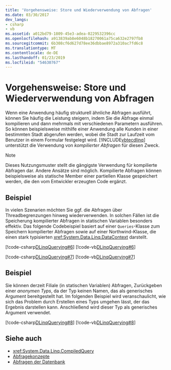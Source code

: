 ```yaml
---
title: 'Vorgehensweise: Store und Wiederverwendung von Abfragen'
ms.date: 03/30/2017
dev_langs:
- csharp
- vb
ms.assetid: a012bd79-1809-45e3-adea-0229532396cc
ms.openlocfilehash: a913839ab8e6048b18270061a75ca632e2797fb8
ms.sourcegitcommit: 6b308cf6d627d78ee36dbbae8972a310ac7fd6c8
ms.translationtype: MT
ms.contentlocale: de-DE
ms.lasthandoff: 01/23/2019
ms.locfileid: "54630767"
---
```

# <a name="how-to-store-and-reuse-queries"></a>Vorgehensweise: Store und Wiederverwendung von Abfragen
Wenn eine Anwendung häufig strukturell ähnliche Abfragen ausführt, können Sie häufig die Leistung steigern, indem Sie die Abfrage einmal kompilieren und dann mehrmals mit verschiedenen Parametern ausführen. So können beispielsweise mithilfe einer Anwendung alle Kunden in einer bestimmten Stadt abgerufen werden, wobei die Stadt zur Laufzeit vom Benutzer in einem Formular festgelegt wird. [!INCLUDE[vbtecdlinq](../../../../../../includes/vbtecdlinq-md.md)] unterstützt die Verwendung von *kompilierter Abfragen* für diesen Zweck.  
  
> [!NOTE]
>  Dieses Nutzungsmuster stellt die gängigste Verwendung für kompilierte Abfragen dar. Andere Ansätze sind möglich. Kompilierte Abfragen können beispielsweise als statische Member einer partiellen Klasse gespeichert werden, die den vom Entwickler erzeugten Code ergänzt.  
  
## <a name="example"></a>Beispiel  
 In vielen Szenarien möchten Sie ggf. die Abfragen über Threadbegrenzungen hinweg wiederverwenden. In solchen Fällen ist die Speicherung kompilierter Abfragen in statischen Variablen besonders effektiv. Das folgende Codebeispiel basiert auf einer `Queries`-Klasse zum Speichern kompilierter Abfragen sowie auf einer Northwind-Klasse, die einen stark typisierten <xref:System.Data.Linq.DataContext> darstellt.  
  
 [!code-csharp[DLinqQuerying#6](../../../../../../samples/snippets/csharp/VS_Snippets_Data/DLinqQuerying/cs/Program.cs#6)]
 [!code-vb[DLinqQuerying#6](../../../../../../samples/snippets/visualbasic/VS_Snippets_Data/DLinqQuerying/vb/Module1.vb#6)]  
  
 [!code-csharp[DLinqQuerying#7](../../../../../../samples/snippets/csharp/VS_Snippets_Data/DLinqQuerying/cs/Program.cs#7)]
 [!code-vb[DLinqQuerying#7](../../../../../../samples/snippets/visualbasic/VS_Snippets_Data/DLinqQuerying/vb/Module1.vb#7)]  
  
## <a name="example"></a>Beispiel  
 Sie können derzeit Filiale (in statischen Variablen) Abfragen, Zurückgeben einer *anonymen Typs*, da der Typ keinen Namen, das als generisches Argument bereitgestellt hat. Im folgenden Beispiel wird veranschaulicht, wie sich das Problem durch Erstellen eines Typs umgehen lässt, der das Ergebnis darstellen kann. Anschließend wird dieser Typ als generisches Argument verwendet.  
  
 [!code-csharp[DLinqQuerying#8](../../../../../../samples/snippets/csharp/VS_Snippets_Data/DLinqQuerying/cs/Program.cs#8)]
 [!code-vb[DLinqQuerying#8](../../../../../../samples/snippets/visualbasic/VS_Snippets_Data/DLinqQuerying/vb/Module1.vb#8)]  
  
## <a name="see-also"></a>Siehe auch
- <xref:System.Data.Linq.CompiledQuery>
- [Abfragekonzepte](../../../../../../docs/framework/data/adonet/sql/linq/query-concepts.md)
- [Abfragen der Datenbank](../../../../../../docs/framework/data/adonet/sql/linq/querying-the-database.md)
